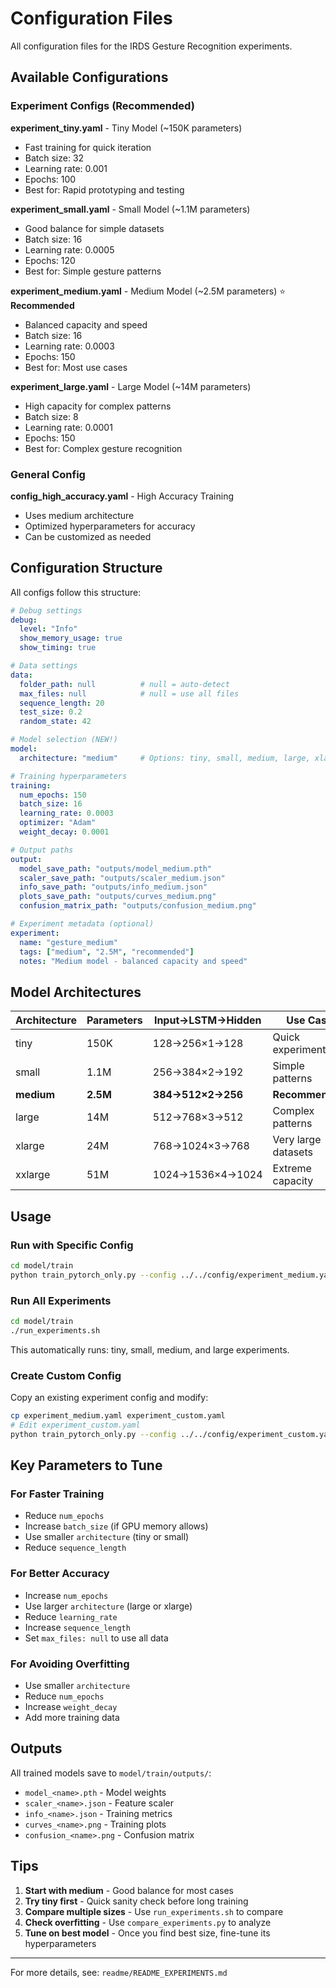 # Configuration Files

All configuration files for the IRDS Gesture Recognition experiments.

## Available Configurations

### Experiment Configs (Recommended)

**experiment_tiny.yaml** - Tiny Model (~150K parameters)
- Fast training for quick iteration
- Batch size: 32
- Learning rate: 0.001
- Epochs: 100
- Best for: Rapid prototyping and testing

**experiment_small.yaml** - Small Model (~1.1M parameters)
- Good balance for simple datasets
- Batch size: 16
- Learning rate: 0.0005
- Epochs: 120
- Best for: Simple gesture patterns

**experiment_medium.yaml** - Medium Model (~2.5M parameters) ⭐ **Recommended**
- Balanced capacity and speed
- Batch size: 16
- Learning rate: 0.0003
- Epochs: 150
- Best for: Most use cases

**experiment_large.yaml** - Large Model (~14M parameters)
- High capacity for complex patterns
- Batch size: 8
- Learning rate: 0.0001
- Epochs: 150
- Best for: Complex gesture recognition

### General Config

**config_high_accuracy.yaml** - High Accuracy Training
- Uses medium architecture
- Optimized hyperparameters for accuracy
- Can be customized as needed

## Configuration Structure

All configs follow this structure:

```yaml
# Debug settings
debug:
  level: "Info"
  show_memory_usage: true
  show_timing: true

# Data settings
data:
  folder_path: null          # null = auto-detect
  max_files: null            # null = use all files
  sequence_length: 20
  test_size: 0.2
  random_state: 42

# Model selection (NEW!)
model:
  architecture: "medium"     # Options: tiny, small, medium, large, xlarge, xxlarge

# Training hyperparameters
training:
  num_epochs: 150
  batch_size: 16
  learning_rate: 0.0003
  optimizer: "Adam"
  weight_decay: 0.0001

# Output paths
output:
  model_save_path: "outputs/model_medium.pth"
  scaler_save_path: "outputs/scaler_medium.json"
  info_save_path: "outputs/info_medium.json"
  plots_save_path: "outputs/curves_medium.png"
  confusion_matrix_path: "outputs/confusion_medium.png"

# Experiment metadata (optional)
experiment:
  name: "gesture_medium"
  tags: ["medium", "2.5M", "recommended"]
  notes: "Medium model - balanced capacity and speed"
```

## Model Architectures

| Architecture | Parameters | Input→LSTM→Hidden | Use Case |
|-------------|-----------|-------------------|----------|
| tiny | 150K | 128→256×1→128 | Quick experiments |
| small | 1.1M | 256→384×2→192 | Simple patterns |
| **medium** | **2.5M** | **384→512×2→256** | **Recommended** |
| large | 14M | 512→768×3→512 | Complex patterns |
| xlarge | 24M | 768→1024×3→768 | Very large datasets |
| xxlarge | 51M | 1024→1536×4→1024 | Extreme capacity |

## Usage

### Run with Specific Config

```bash
cd model/train
python train_pytorch_only.py --config ../../config/experiment_medium.yaml
```

### Run All Experiments

```bash
cd model/train
./run_experiments.sh
```

This automatically runs: tiny, small, medium, and large experiments.

### Create Custom Config

Copy an existing experiment config and modify:

```bash
cp experiment_medium.yaml experiment_custom.yaml
# Edit experiment_custom.yaml
python train_pytorch_only.py --config ../../config/experiment_custom.yaml
```

## Key Parameters to Tune

### For Faster Training
- Reduce `num_epochs`
- Increase `batch_size` (if GPU memory allows)
- Use smaller `architecture` (tiny or small)
- Reduce `sequence_length`

### For Better Accuracy
- Increase `num_epochs`
- Use larger `architecture` (large or xlarge)
- Reduce `learning_rate`
- Increase `sequence_length`
- Set `max_files: null` to use all data

### For Avoiding Overfitting
- Use smaller `architecture`
- Reduce `num_epochs`
- Increase `weight_decay`
- Add more training data

## Outputs

All trained models save to `model/train/outputs/`:
- `model_<name>.pth` - Model weights
- `scaler_<name>.json` - Feature scaler
- `info_<name>.json` - Training metrics
- `curves_<name>.png` - Training plots
- `confusion_<name>.png` - Confusion matrix

## Tips

1. **Start with medium** - Good balance for most cases
2. **Try tiny first** - Quick sanity check before long training
3. **Compare multiple sizes** - Use `run_experiments.sh` to compare
4. **Check overfitting** - Use `compare_experiments.py` to analyze
5. **Tune on best model** - Once you find best size, fine-tune its hyperparameters

---

For more details, see: `readme/README_EXPERIMENTS.md`

